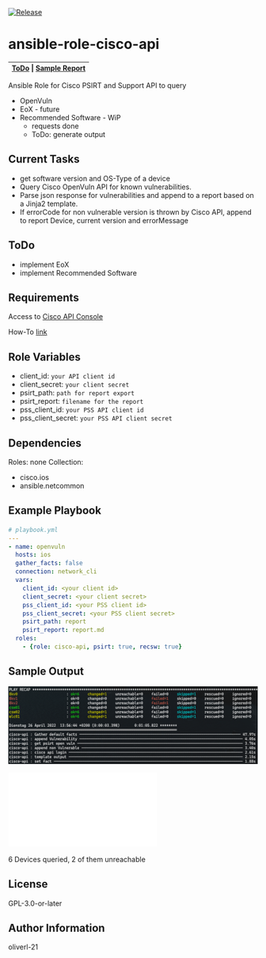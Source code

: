 [![Release](https://github.com/oliverl-21/ansible-role-cisco-api/actions/workflows/release.yml/badge.svg)](https://github.com/oliverl-21/ansible-role-cisco-api/actions/workflows/release.yml)

# ansible-role-cisco-api

|[ToDo](#todo) \| [Sample Report](sample/report.md) |
| :---: |

Ansible Role for Cisco PSIRT and Support API to query

- OpenVuln
- EoX - future
- Recommended Software - WiP
  - requests done
  - ToDo: generate output

## Current Tasks

- get software version and OS-Type of a device
- Query Cisco OpenVuln API for known vulnerabilities.
- Parse json response for vulnerabilities and append to a report based on a Jinja2 template.
- If errorCode for non vulnerable version is thrown by Cisco API, append to report Device, current version and errorMessage

## ToDo

- implement EoX
- implement Recommended Software

## Requirements

Access to [Cisco API Console](https://apiconsole.cisco.com/)

How-To [link](https://community.cisco.com/t5/services-documents/accessing-the-cisco-psirt-openvuln-api-using-curl/ta-p/3652897)

## Role Variables

- client_id: ```your API client id```
- client_secret: ```your client secret```
- psirt_path: ```path for report export```
- psirt_report: ```filename for the report```
- pss_client_id: ```your PSS API client id```
- pss_client_secret: ```your PSS API client secret```

## Dependencies

Roles: none
Collection:

- cisco.ios
- ansible.netcommon

## Example Playbook

```yaml
# playbook.yml
---
- name: openvuln
  hosts: ios
  gather_facts: false
  connection: network_cli
  vars:
    client_id: <your client id>
    client_secret: <your client secret>
    pss_client_id: <your PSS client id>
    pss_client_secret: <your PSS client secret>
    psirt_path: report
    psirt_report: report.md
  roles:
    - {role: cisco-api, psirt: true, recsw: true}
```
## Sample Output

![Play output](./sample/play.png)

![Sample PSIRT Report](./sample/report.md)

6 Devices queried, 2 of them unreachable

## License

GPL-3.0-or-later

## Author Information

oliverl-21
